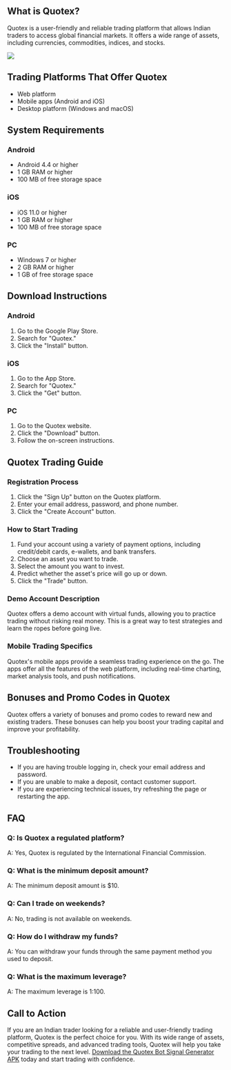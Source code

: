 ## What is Quotex?

Quotex is a user-friendly and reliable trading platform that allows
Indian traders to access global financial markets. It offers a wide
range of assets, including currencies, commodities, indices, and stocks.

[![](https://static.quotex.io/files/4_en/300_250.jpg)](https://traff.sbs/brokerqxlid)

## Trading Platforms That Offer Quotex

-   Web platform
-   Mobile apps (Android and iOS)
-   Desktop platform (Windows and macOS)

## System Requirements

### Android

-   Android 4.4 or higher
-   1 GB RAM or higher
-   100 MB of free storage space

### iOS

-   iOS 11.0 or higher
-   1 GB RAM or higher
-   100 MB of free storage space

### PC

-   Windows 7 or higher
-   2 GB RAM or higher
-   1 GB of free storage space

## Download Instructions

### Android

1.  Go to the Google Play Store.
2.  Search for "Quotex."
3.  Click the "Install" button.

### iOS

1.  Go to the App Store.
2.  Search for "Quotex."
3.  Click the "Get" button.

### PC

1.  Go to the Quotex website.
2.  Click the "Download" button.
3.  Follow the on-screen instructions.

## Quotex Trading Guide

### Registration Process

1.  Click the "Sign Up" button on the Quotex platform.
2.  Enter your email address, password, and phone number.
3.  Click the "Create Account" button.

### How to Start Trading

1.  Fund your account using a variety of payment options, including
    credit/debit cards, e-wallets, and bank transfers.
2.  Choose an asset you want to trade.
3.  Select the amount you want to invest.
4.  Predict whether the asset\'s price will go up or down.
5.  Click the "Trade" button.

### Demo Account Description

Quotex offers a demo account with virtual funds, allowing you to
practice trading without risking real money. This is a great way to test
strategies and learn the ropes before going live.

### Mobile Trading Specifics

Quotex\'s mobile apps provide a seamless trading experience on the go.
The apps offer all the features of the web platform, including real-time
charting, market analysis tools, and push notifications.

## Bonuses and Promo Codes in Quotex

Quotex offers a variety of bonuses and promo codes to reward new and
existing traders. These bonuses can help you boost your trading capital
and improve your profitability.

## Troubleshooting

-   If you are having trouble logging in, check your email address and
    password.
-   If you are unable to make a deposit, contact customer support.
-   If you are experiencing technical issues, try refreshing the page or
    restarting the app.

## FAQ

### Q: Is Quotex a regulated platform?

A: Yes, Quotex is regulated by the International Financial Commission.

### Q: What is the minimum deposit amount?

A: The minimum deposit amount is \$10.

### Q: Can I trade on weekends?

A: No, trading is not available on weekends.

### Q: How do I withdraw my funds?

A: You can withdraw your funds through the same payment method you used
to deposit.

### Q: What is the maximum leverage?

A: The maximum leverage is 1:100.

## Call to Action

If you are an Indian trader looking for a reliable and user-friendly
trading platform, Quotex is the perfect choice for you. With its wide
range of assets, competitive spreads, and advanced trading tools, Quotex
will help you take your trading to the next level. [Download the Quotex
Bot Signal Generator APK](\%22https://traff.sbs/brokerqxlid\%22) today
and start trading with confidence.

